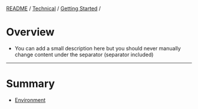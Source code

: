 [README](/) / [Technical](0e9eb851-aec6-11e7-9592-978508c84318.md) / [Getting Started](0e9eb852-aec6-11e7-9592-978508c84318.md) / 
# Overview
* You can add a small description here but you should never manually change content under the separator (separator included) 

---
# Summary
* [Environment](0e9eb853-aec6-11e7-9592-978508c84318.md) 
 
